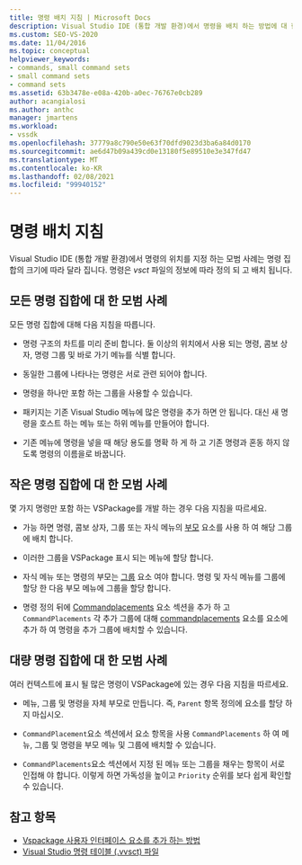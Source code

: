 ```yaml
---
title: 명령 배치 지침 | Microsoft Docs
description: Visual Studio IDE (통합 개발 환경)에서 명령을 배치 하는 방법에 대 한 지침과 모범 사례를 알아봅니다.
ms.custom: SEO-VS-2020
ms.date: 11/04/2016
ms.topic: conceptual
helpviewer_keywords:
- commands, small command sets
- small command sets
- command sets
ms.assetid: 63b3478e-e08a-420b-a0ec-76767e0cb289
author: acangialosi
ms.author: anthc
manager: jmartens
ms.workload:
- vssdk
ms.openlocfilehash: 37779a8c790e50e63f70dfd9023d3ba6a84d0170
ms.sourcegitcommit: ae6d47b09a439cd0e13180f5e89510e3e347fd47
ms.translationtype: MT
ms.contentlocale: ko-KR
ms.lasthandoff: 02/08/2021
ms.locfileid: "99940152"
---
```

# <a name="command-placement-guidelines"></a>명령 배치 지침
Visual Studio IDE (통합 개발 환경)에서 명령의 위치를 지정 하는 모범 사례는 명령 집합의 크기에 따라 달라 집니다. 명령은 *vsct* 파일의 정보에 따라 정의 되 고 배치 됩니다.

## <a name="best-practices-for-all-command-sets"></a>모든 명령 집합에 대 한 모범 사례
 모든 명령 집합에 대해 다음 지침을 따릅니다.

- 명령 구조의 차트를 미리 준비 합니다. 둘 이상의 위치에서 사용 되는 명령, 콤보 상자, 명령 그룹 및 바로 가기 메뉴를 식별 합니다.

- 동일한 그룹에 나타나는 명령은 서로 관련 되어야 합니다.

- 명령을 하나만 포함 하는 그룹을 사용할 수 있습니다.

- 패키지는 기존 Visual Studio 메뉴에 많은 명령을 추가 하면 안 됩니다. 대신 새 명령을 호스트 하는 메뉴 또는 하위 메뉴를 만들어야 합니다.

- 기존 메뉴에 명령을 넣을 때 해당 용도를 명확 하 게 하 고 기존 명령과 혼동 하지 않도록 명령의 이름을로 바꿉니다.

## <a name="best-practices-for-small-command-sets"></a>작은 명령 집합에 대 한 모범 사례
 몇 가지 명령만 포함 하는 VSPackage를 개발 하는 경우 다음 지침을 따르세요.

- 가능 하면 명령, 콤보 상자, 그룹 또는 자식 메뉴의 [부모](../../extensibility/parent-element.md) 요소를 사용 하 여 해당 그룹에 배치 합니다.

- 이러한 그룹을 VSPackage 표시 되는 메뉴에 할당 합니다.

- 자식 메뉴 또는 명령의 부모는 [그룹](../../extensibility/group-element.md) 요소 여야 합니다. 명령 및 자식 메뉴를 그룹에 할당 한 다음 부모 메뉴에 그룹을 할당 합니다.

- 명령 정의 뒤에 [Commandplacements](../../extensibility/commandplacements-element.md) 요소 섹션을 추가 하 고 `CommandPlacements` 각 추가 그룹에 대해 [commandplacements](../../extensibility/commandplacement-element.md) 요소를 요소에 추가 하 여 명령을 추가 그룹에 배치할 수 있습니다.

## <a name="best-practices-for-large-command-sets"></a>대량 명령 집합에 대 한 모범 사례
 여러 컨텍스트에 표시 될 많은 명령이 VSPackage에 있는 경우 다음 지침을 따르세요.

- 메뉴, 그룹 및 명령을 자체 부모로 만듭니다. 즉, `Parent` 항목 정의에 요소를 할당 하지 마십시오.

- `CommandPlacement`요소 섹션에서 요소 항목을 사용 `CommandPlacements` 하 여 메뉴, 그룹 및 명령을 부모 메뉴 및 그룹에 배치할 수 있습니다.

- `CommandPlacements`요소 섹션에서 지정 된 메뉴 또는 그룹을 채우는 항목이 서로 인접해 야 합니다. 이렇게 하면 가독성을 높이고 `Priority` 순위를 보다 쉽게 확인할 수 있습니다.

## <a name="see-also"></a>참고 항목
- [Vspackage 사용자 인터페이스 요소를 추가 하는 방법](../../extensibility/internals/how-vspackages-add-user-interface-elements.md)
- [Visual Studio 명령 테이블 (.vvsct) 파일](../../extensibility/internals/visual-studio-command-table-dot-vsct-files.md)
